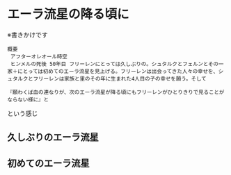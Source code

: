 # エーラ流星の降る頃に

※書きかけです

```
概要
 アフターオレオール時空
 ヒンメルの死後 50年目 フリーレンにとっては久しぶりの。シュタルクとフェルンとその一家＋にとっては初めてのエーラ流星を見上げる。フリーレンは出会ってきた人々の幸せを、シュタルクとフリーレンは家族と里のその年に生まれた4人目の子の幸せを願う。そして

『願わくば血の連なりが、次のエーラ流星が降る頃にもフリーレンがひとりきりで見ることがならない様に』と
```
という感じ

## 久しぶりのエーラ流星

## 初めてのエーラ流星

## 
